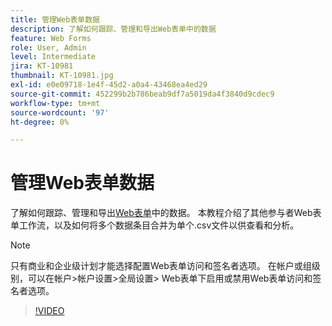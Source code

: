 ```yaml
---
title: 管理Web表单数据
description: 了解如何跟踪、管理和导出Web表单中的数据
feature: Web Forms
role: User, Admin
level: Intermediate
jira: KT-10981
thumbnail: KT-10981.jpg
exl-id: e0e09718-1e4f-45d2-a0a4-43468ea4ed29
source-git-commit: 452299b2b786beab9df7a5019da4f3840d9cdec9
workflow-type: tm+mt
source-wordcount: '97'
ht-degree: 0%

---
```


# 管理Web表单数据

了解如何跟踪、管理和导出[Web表单](webform.md)中的数据。 本教程介绍了其他参与者Web表单工作流，以及如何将多个数据条目合并为单个.csv文件以供查看和分析。

>[!NOTE]
>
>只有商业和企业级计划才能选择配置Web表单访问和签名者选项。 在帐户或组级别，可以在帐户>帐户设置>全局设置> Web表单下启用或禁用Web表单访问和签名者选项。

>[!VIDEO](https://video.tv.adobe.com/v/3409607?quality=12&learn=on&hidetitle=true)
